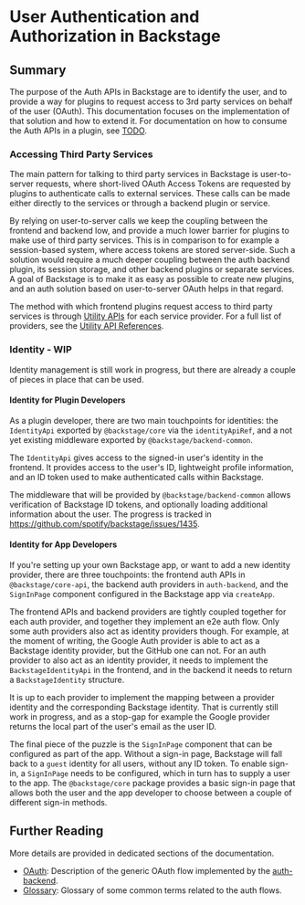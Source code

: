 # User Authentication and Authorization in Backstage

## Summary

The purpose of the Auth APIs in Backstage are to identify the user, and to
provide a way for plugins to request access to 3rd party services on behalf of
the user (OAuth). This documentation focuses on the implementation of that
solution and how to extend it. For documentation on how to consume the Auth APIs
in a plugin, see [TODO](#TODO).

### Accessing Third Party Services

The main pattern for talking to third party services in Backstage is
user-to-server requests, where short-lived OAuth Access Tokens are requested by
plugins to authenticate calls to external services. These calls can be made
either directly to the services or through a backend plugin or service.

By relying on user-to-server calls we keep the coupling between the frontend and
backend low, and provide a much lower barrier for plugins to make use of third
party services. This is in comparison to for example a session-based system,
where access tokens are stored server-side. Such a solution would require a much
deeper coupling between the auth backend plugin, its session storage, and other
backend plugins or separate services. A goal of Backstage is to make it as easy
as possible to create new plugins, and an auth solution based on user-to-server
OAuth helps in that regard.

The method with which frontend plugins request access to third party services is
through [Utility APIs](../api/utility-apis.md) for each service provider. For a
full list of providers, see the
[Utility API References](../reference/utility-apis/README.md).

### Identity - WIP

Identity management is still work in progress, but there are already a couple of
pieces in place that can be used.

#### Identity for Plugin Developers

As a plugin developer, there are two main touchpoints for identities: the
`IdentityApi` exported by `@backstage/core` via the `identityApiRef`, and a not
yet existing middleware exported by `@backstage/backend-common`.

The `IdentityApi` gives access to the signed-in user's identity in the frontend.
It provides access to the user's ID, lightweight profile information, and an ID
token used to make authenticated calls within Backstage.

The middleware that will be provided by `@backstage/backend-common` allows
verification of Backstage ID tokens, and optionally loading additional
information about the user. The progress is tracked in
https://github.com/spotify/backstage/issues/1435.

#### Identity for App Developers

If you're setting up your own Backstage app, or want to add a new identity
provider, there are three touchpoints: the frontend auth APIs in
`@backstage/core-api`, the backend auth providers in `auth-backend`, and the
`SignInPage` component configured in the Backstage app via `createApp`.

The frontend APIs and backend providers are tightly coupled together for each
auth provider, and together they implement an e2e auth flow. Only some auth
providers also act as identity providers though. For example, at the moment of
writing, the Google Auth provider is able to act as a Backstage identity
provider, but the GitHub one can not. For an auth provider to also act as an
identity provider, it needs to implement the `BackstageIdentityApi` in the
frontend, and in the backend it needs to return a `BackstageIdentity` structure.

It is up to each provider to implement the mapping between a provider identity
and the corresponding Backstage identity. That is currently still work in
progress, and as a stop-gap for example the Google provider returns the local
part of the user's email as the user ID.

The final piece of the puzzle is the `SignInPage` component that can be
configured as part of the app. Without a sign-in page, Backstage will fall back
to a `guest` identity for all users, without any ID token. To enable sign-in, a
`SignInPage` needs to be configured, which in turn has to supply a user to the
app. The `@backstage/core` package provides a basic sign-in page that allows
both the user and the app developer to choose between a couple of different
sign-in methods.

## Further Reading

More details are provided in dedicated sections of the documentation.

- [OAuth](./oauth.md): Description of the generic OAuth flow implemented by the
  [auth-backend](../../plugins/auth-backend).
- [Glossary](./glossary.md): Glossary of some common terms related to the auth
  flows.
